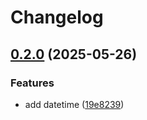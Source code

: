 # Changelog

## [0.2.0](https://github.com/nmelepat/release-test/compare/v0.1.0...v0.2.0) (2025-05-26)


### Features

* add datetime ([19e8239](https://github.com/nmelepat/release-test/commit/19e823908d5fc60904763afb04e61d9c4d61c0d2))
